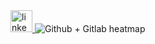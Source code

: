<a href="https://www.linkedin.com/in/adam-stádník-271280218/" target="_blank">
  <img src="https://img.shields.io/static/v1?message=LinkedIn&logo=linkedin&label=&color=0077B5&logoColor=white&labelColor=&style=for-the-badge" height="35" alt="linkedin logo"  />
</a

![Github + Gitlab heatmap](https://commit-sync.vercel.app/api/heatmap?github=Adam014&gitlab=adam.stadnik&mode=dark&bg=#0d1117)

